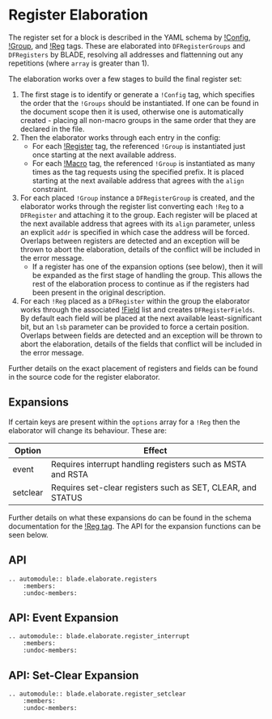 # Register Elaboration

The register set for a block is described in the YAML schema by [!Config](../../schema_tags/config.md), [!Group](../../schema_tags/group.md), and [!Reg](../../schema_tags/reg.md) tags. These are elaborated into `DFRegisterGroups` and `DFRegisters` by BLADE, resolving all addresses and flattenning out any repetitions (where `array` is greater than 1).

The elaboration works over a few stages to build the final register set:

 1. The first stage is to identify or generate a `!Config` tag, which specifies the order that the `!Groups` should be instantiated. If one can be found in the document scope then it is used, otherwise one is automatically created - placing all non-macro groups in the same order that they are declared in the file.
 2. Then the elaborator works through each entry in the config:
    * For each [!Register](../../schema_tags/register.md) tag, the referenced `!Group` is instantiated just once starting at the next available address.
    * For each [!Macro](../../schema_tags/macro.md) tag, the referenced `!Group` is instantiated as many times as the tag requests using the specified prefix. It is placed starting at the next available address that agrees with the `align` constraint.
 3. For each placed `!Group` instance a `DFRegisterGroup` is created, and the elaborator works through the register list converting each `!Reg` to a `DFRegister` and attaching it to the group. Each register will be placed at the next available address that agrees with its `align` parameter, unless an explicit `addr` is specified in which case the address will be forced. Overlaps between registers are detected and an exception will be thrown to abort the elaboration, details of the conflict will be included in the error message.
    * If a register has one of the expansion options (see below), then it will be expanded as the first stage of handling the group. This allows the rest of the elaboration process to continue as if the registers had been present in the original description.
 4. For each `!Reg` placed as a `DFRegister` within the group the elaborator works through the associated [!Field](../../schema_tags/field.md) list and creates `DFRegisterFields`. By default each field will be placed at the next available least-significant bit, but an `lsb` parameter can be provided to force a certain position. Overlaps between fields are detected and an exception will be thrown to abort the elaboration, details of the fields that conflict will be included in the error message.

Further details on the exact placement of registers and fields can be found in the source code for the register elaborator.

## Expansions
If certain keys are present within the `options` array for a `!Reg` then the elaborator will change its behaviour. These are:

| Option   | Effect |
|----------|--------|
| event    | Requires interrupt handling registers such as MSTA and RSTA |
| setclear | Requires set-clear registers such as SET, CLEAR, and STATUS |

Further details on what these expansions do can be found in the schema documentation for the [!Reg tag](../../schema_tags/reg.md). The API for the expansion functions can be seen below.

## API
```eval_rst
.. automodule:: blade.elaborate.registers
    :members:
    :undoc-members:
```

## API: Event Expansion
```eval_rst
.. automodule:: blade.elaborate.register_interrupt
    :members:
    :undoc-members:
```

## API: Set-Clear Expansion
```eval_rst
.. automodule:: blade.elaborate.register_setclear
    :members:
    :undoc-members:
```